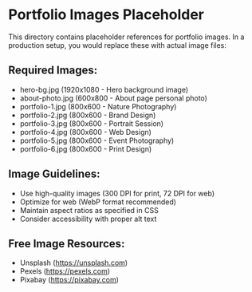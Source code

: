 # Portfolio Images Placeholder

This directory contains placeholder references for portfolio images.
In a production setup, you would replace these with actual image files:

## Required Images:
- hero-bg.jpg (1920x1080 - Hero background image)
- about-photo.jpg (600x800 - About page personal photo)
- portfolio-1.jpg (800x600 - Nature Photography)
- portfolio-2.jpg (800x600 - Brand Design)
- portfolio-3.jpg (800x600 - Portrait Session)
- portfolio-4.jpg (800x600 - Web Design)
- portfolio-5.jpg (800x600 - Event Photography)
- portfolio-6.jpg (800x600 - Print Design)

## Image Guidelines:
- Use high-quality images (300 DPI for print, 72 DPI for web)
- Optimize for web (WebP format recommended)
- Maintain aspect ratios as specified in CSS
- Consider accessibility with proper alt text

## Free Image Resources:
- Unsplash (https://unsplash.com)
- Pexels (https://pexels.com)
- Pixabay (https://pixabay.com)
